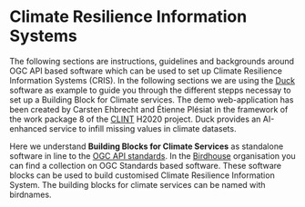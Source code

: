 # Climate Resilience Information Systems

The following sections are instructions, guidelines and backgrounds around OGC API based software which can be used to set up Climate Resilience Information Systems (CRIS). In the following sections we are using the [Duck](https://github.com/climateintelligence/duck) software as example to guide you through the different stepps necessay to set up a Building Block for Climate services.
The demo web-application has been created by Carsten Ehbrecht and Étienne Plésiat in the framework of the work package 8 of the [CLINT](https://climateintelligence.eu/) H2020 project. Duck provides an AI-enhanced service to infill missing values in climate datasets.

Here we understand **Building Blocks for Climate Services** as standalone software in line to the [OGC API standards](https://developer.ogc.org). In the [Birdhouse](http://bird-house.github.io/) organisation you can find a collection on OGC Standards based software. These software blocks can be used to build customised Climate Resilience Information System. The building blocks for climate services can be named with birdnames.

```{tableofcontents}
```
